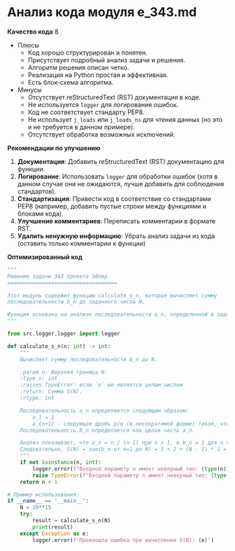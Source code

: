# Анализ кода модуля e_343.md

**Качество кода**
8
-  Плюсы
    - Код хорошо структурирован и понятен.
    - Присутствует подробный анализ задачи и решения.
    - Алгоритм решения описан четко.
    - Реализация на Python простая и эффективная.
    - Есть блок-схема алгоритма.
-  Минусы
    - Отсутствует reStructuredText (RST) документация в коде.
    - Не используется `logger` для логирования ошибок.
    - Код не соответствует стандарту PEP8.
    - Не использует `j_loads` или `j_loads_ns` для чтения данных (но это и не требуется в данном примере).
    - Отсутствует обработка возможных исключений.

**Рекомендации по улучшению**

1.  **Документация**: Добавить reStructuredText (RST) документацию для функции.
2.  **Логирование**: Использовать `logger` для обработки ошибок (хотя в данном случае они не ожидаются, лучше добавить для соблюдения стандартов).
3.  **Стандартизация**: Привести код в соответствие со стандартами PEP8 (например, добавить пустые строки между функциями и блоками кода).
4. **Улучшение комментариев**: Переписать комментарии в формате RST.
5.  **Удалить ненужную информацию**: Убрать анализ задачи из кода (оставить только комментарии к функции)

**Оптимизированный код**

```python
"""
Решение задачи 343 проекта Эйлер.
===================================

Этот модуль содержит функцию calculate_s_n, которая вычисляет сумму
последовательности b_n до заданного числа N.

Функция основана на анализе последовательности a_n, определенной в задаче.
"""

from src.logger.logger import logger

def calculate_s_n(n: int) -> int:
    """
    Вычисляет сумму последовательности b_n до N.

    :param n: Верхняя граница N.
    :type n: int
    :raises TypeError: если `n` не является целым числом
    :return: Сумма S(N).
    :rtype: int

    Последовательность a_n определяется следующим образом:
        a_1 = 1
        a_{n+1} - следующая дробь p/q (в несократимой форме) такая, что p/q > a_n и p + q минимально.
    Последовательность b_n определяется как целая часть a_n.

    Анализ показывает, что a_n = n / (n-1) при n > 1, и b_n = 1 для n > 2.
    Следовательно, S(N) = sum(b_n от n=1 до N) = 1 + 2 + (N - 2) * 1 = N + 1
    """
    if not isinstance(n, int):
        logger.error(f"Входной параметр n имеет неверный тип: {type(n)}, ожидается int")
        raise TypeError(f"Входной параметр n имеет неверный тип: {type(n)}, ожидается int")
    return n + 1

# Пример использования:
if __name__ == '__main__':
    N = 10**15
    try:
        result = calculate_s_n(N)
        print(result)
    except Exception as e:
        logger.error(f'Произошла ошибка при вычислении S(N): {e}')
```
